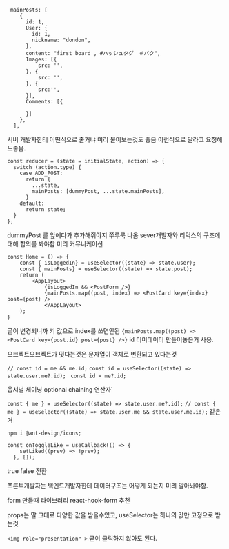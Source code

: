 ```
 mainPosts: [
    {
      id: 1,
      User: {
        id: 1,
        nickname: "dondon",
      },
      content: "first board , #ハッシュタグ　＃パク",
      Images: [{
          src: '',
      }, {
          src: '',
      }, {
          src:'',
      }],
      Comments: [{

      }]
    },
  ],
```

서버 개발자한테 어떤식으로 줄거냐 미리 물어보는것도 좋음
이런식으로 달라고 요청해도좋음.

```
const reducer = (state = initialState, action) => {
  switch (action.type) {
    case ADD_POST:
      return {
        ...state,
        mainPosts: [dummyPost, ...state.mainPosts],
      }
    default:
      return state;
  }
};
```

dummyPost 를 앞에다가 추가해줘야지 쭈루룩 나옴
sever개발자와 리덕스의 구조에대해 합의를 봐야함 미리 커뮤니케이션

```
const Home = () => {
    const { isLoggedIn} = useSelector((state) => state.user);
    const { mainPosts} = useSelector((state) => state.post);
    return (
        <AppLayout>
            {isLoggedIn && <PostForm />}
            {mainPosts.map((post, index) => <PostCard key={index} post={post} />
            </AppLayout>
    );
}
```

글이 변경되니까 키 값으로 index를 쓰면안됨
`{mainPosts.map((post) => <PostCard key={post.id} post={post} />}`
id 더미데이터 만들어놓은거 사용.

오브젝트오브젝트가 떳다는것은 문자열이 객체로 변환되고 있다는것

`// const id = me && me.id;`
`const id = useSelector((state) => state.user.me?.id);`
` const id = me?.id;`

옵셔널 체이닝 optional chaining 연산자`

`const { me } = useSelector((state) => state.user.me?.id);`
`// const { me } = useSelector((state) => state.user.me && state.user.me.id);`
같은거

`npm i @ant-design/icons;`

```
const onToggleLike = useCallback(() => {
    setLiked((prev) => !prev);
  }, []);
```

true false 전환

프론트개발자는 백엔드개발자한테 데이터구조는 어떻게 되는지 미리 알아놔야함.

form 만들때 라이브러리
react-hook-form 추천

props는 말 그대로 다양한 값을 받을수있고,
useSelector는 하나의 값만 고정으로 받는것

`<img role="presentation" >`
굳이 클릭하지 않아도 된다.
